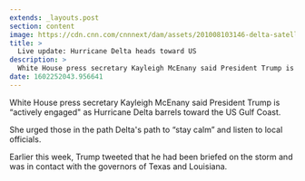 ```yaml
--- 
extends: _layouts.post 
section: content 
image: https://cdn.cnn.com/cnnnext/dam/assets/201008103146-delta-satellite-weather-friday-super-tease.jpg 
title: > 
  Live update: Hurricane Delta heads toward US 
description: > 
  White House press secretary Kayleigh McEnany said President Trump is “actively engaged" as Hurricane Delta barrels toward the US Gulf Coast.She urged those in the path Delta's path to “stay calm” and listen to local officials.Earlier this week, Trump tweeted that he had been briefed on the storm and was in contact with the governors of Texas and Louisiana. 
date: 1602252043.956641 
--- 
```

White House press secretary Kayleigh McEnany said President Trump is “actively engaged" as Hurricane Delta barrels toward the US Gulf Coast.

She urged those in the path Delta's path to “stay calm” and listen to local officials.

Earlier this week, Trump tweeted that he had been briefed on the storm and was in contact with the governors of Texas and Louisiana.